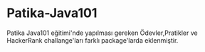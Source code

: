 # Patika-Java101
Patika Java101 eğitimi'nde yapılması gereken Ödevler,Pratikler ve HackerRank challange'ları farklı package'larda eklenmiştir.
